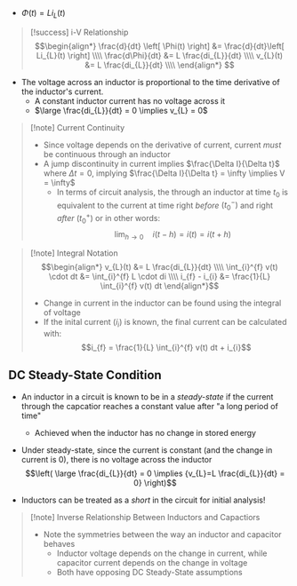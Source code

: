 - $\Phi(t) = Li_{L}(t)$
> [!success] i-V Relationship
> $$\begin{align*}
\frac{d}{dt} \left[ \Phi(t) \right] &= \frac{d}{dt}\left[ Li_{L}(t) \right] \\\\
\frac{d\Phi}{dt} &= L \frac{di_{L}}{dt} \\\\
v_{L}(t) &= L \frac{di_{L}}{dt} \\\\
\end{align*}
$$

- The voltage across an inductor is proportional to the time derivative of the inductor's current.
	- A constant inductor current has no voltage across it
	- $\large \frac{di_{L}}{dt} = 0 \implies v_{L} = 0$

> [!note] Current Continuity
> - Since voltage depends on the derivative of current, current *must* be continuous through an inductor
> - A jump discontinuity in current implies $\frac{\Delta I}{\Delta t}$ where $\Delta t = 0$, implying $\frac{\Delta I}{\Delta t} = \infty \implies V = \infty$
>   - In terms of circuit analysis, the through an inductor at time $t_{0}$ is equivalent to the current at time right *before* $(t_{0}^{-})$ and right *after* $(t_{0}^{+})$ or in other words:
> $$\lim_{h \rightarrow 0} \quad i(t - h) = i(t) = i(t + h)$$

> [!note] Integral Notation
> $$\begin{align*}
v_{L}(t) &= L \frac{di_{L}}{dt} \\\\
\int_{i}^{f} v(t) \cdot dt &= \int_{i}^{f} L \cdot di \\\\
i_{f} - i_{i} &= \frac{1}{L} \int_{i}^{f} v(t) dt
\end{align*}$$
> - Change in current in the inductor can be found using the integral of voltage
> - If the inital current $(i_{i})$ is known, the final current can be calculated with:
>   $$i_{f} = \frac{1}{L} \int_{i}^{f} v(t) dt  + i_{i}$$

## DC Steady-State Condition
- An inductor in a circuit is known to be in a *steady-state* if the current through the capcatior reaches a constant value after "a long period of time"

	- Achieved when the inductor has no change in stored energy

- Under steady-state, since the current is constant (and the change in current is 0), there is no voltage across the inductor $$\left( \large \frac{di_{L}}{dt} = 0 \implies {v_{L}=L \frac{di_{L}}{dt} = 0} \right)$$
- Inductors can be treated as a *short* in the circuit for initial analysis! 

> [!note] Inverse Relationship Between Inductors and Capactiors
> - Note the symmetries between the way an inductor and capacitor behaves
> 	- Inductor voltage depends on the change in current, while capacitor current depends on the change in voltage
> 	- Both have opposing DC Steady-State assumptions